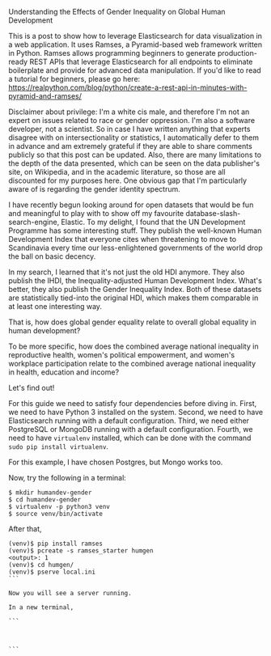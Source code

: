 Understanding the Effects of Gender Inequality on Global Human Development

This is a post to show how to leverage Elasticsearch for data visualization in a web application. It uses Ramses, a Pyramid-based web framework written in Python. Ramses allows programming beginners to generate production-ready REST APIs that leverage Elasticsearch for all endpoints to eliminate boilerplate and provide for advanced data manipulation. If you'd like to read a tutorial for beginners, please go here: https://realpython.com/blog/python/create-a-rest-api-in-minutes-with-pyramid-and-ramses/

Disclaimer about privilege: I'm a white cis male, and therefore I'm not an expert on issues related to race or gender oppression. I'm also a software developer, not a scientist. So in case I have written anything that experts disagree with on intersectionality or statistics, I automatically defer to them in advance and am extremely grateful if they are able to share comments publicly so that this post can be updated. Also, there are many limitations to the depth of the data presented, which can be seen on the data publisher's site, on Wikipedia, and in the academic literature, so those are all discounted for my purposes here. One obvious gap that I'm particularly aware of is regarding the gender identity spectrum.

I have recently begun looking around for open datasets that would be fun and meaningful to play with to show off my favourite database-slash-search-engine, Elastic. To my delight, I found that the UN Development Programme has some interesting stuff. They publish the well-known Human Development Index that everyone cites when threatening to move to Scandinavia every time our less-enlightened governments of the world drop the ball on basic decency.

In my search, I learned that it's not just the old HDI anymore. They also publish the IHDI, the Inequality-adjusted Human Development Index. What's better, they also publish the Gender Inequality Index. Both of these datasets are statistically tied-into the original HDI, which makes them comparable in at least one interesting way.

That is, how does global gender equality relate to overall global equality in human development?

To be more specific, how does the combined average national inequality in reproductive health, women's political empowerment, and women's workplace participation relate to the combined average national inequality in health, education and income?

Let's find out!

For this guide we need to satisfy four dependencies before diving in. First, we need to have Python 3 installed on the system. Second, we need to have Elasticsearch running with a default configuration. Third, we need either PostgreSQL or MongoDB running with a default configuration. Fourth, we need to have `virtualenv` installed, which can be done with the command `sudo pip install virtualenv`.

For this example, I have chosen Postgres, but Mongo works too.

Now, try the following in a terminal:

```
$ mkdir humandev-gender
$ cd humandev-gender
$ virtualenv -p python3 venv
$ source venv/bin/activate
```

After that,

````
(venv)$ pip install ramses
(venv)$ pcreate -s ramses_starter humgen
<output>: 1
(venv)$ cd humgen/
(venv)$ pserve local.ini
```

Now you will see a server running.

In a new terminal,

```



```
